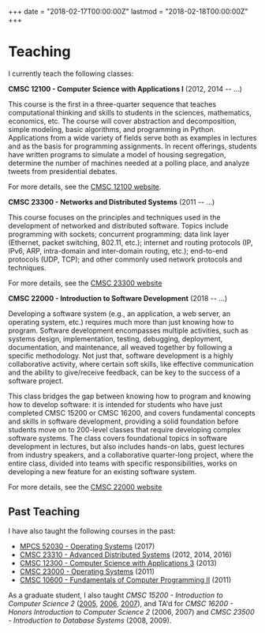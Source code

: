 +++
date = "2018-02-17T00:00:00Z"
lastmod = "2018-02-18T00:00:00Z"
+++

Teaching
========

I currently teach the following classes:

**CMSC 12100 - Computer Science with Applications I** (2012, 2014 -- ...)

This course is the first in a three-quarter sequence that teaches computational thinking and skills to students in the sciences, mathematics, economics, etc. The course will cover abstraction and decomposition, simple modeling, basic algorithms, and programming in Python. Applications from a wide variety of fields serve both as examples in lectures and as the basis for programming assignments. In recent offerings, students have written programs to simulate a model of housing segregation, determine the number of machines needed at a polling place, and analyze tweets from presidential debates.

For more details, see the [CMSC 12100 website](https://classes.cs.uchicago.edu/archive/2017/fall/12100-1/).

**CMSC 23300 - Networks and Distributed Systems** (2011 -- ...)

This course focuses on the principles and techniques used in the development of networked and distributed software. Topics include programming with sockets; concurrent programming; data link layer (Ethernet, packet switching, 802.11, etc.); internet and routing protocols (IP, IPv6, ARP, intra-domain and inter-domain routing, etc.); end-to-end protocols (UDP, TCP); and other commonly used network protocols and techniques.

For more details, see the [CMSC 23300 website](http://uchicago-cs.github.io/cmsc23300/)

**CMSC 22000 - Introduction to Software Development** (2018 -- ...)

Developing a software system (e.g., an application, a web server, an operating system, etc.) requires much more than just knowing how to program. Software development encompasses multiple activities, such as systems design, implementation, testing, debugging, deployment, documentation, and maintenance, all weaved together by following a specific methodology. Not just that, software development is a highly collaborative activity, where certain soft skills, like effective communication and the ability to give/receive feedback, can be key to the success of a software project.

This class bridges the gap between knowing how to program and knowing how to develop software: it is intended for students who have just completed CMSC 15200 or CMSC 16200, and covers fundamental concepts and skills in software development, providing a solid foundation before students move on to 200-level classes that require developing complex software systems. The class covers foundational topics in software development in lectures, but also includes hands-on labs, guest lectures from industry speakers, and a collaborative quarter-long project, where the entire class, divided into teams with specific responsibilities, works on developing a new feature for an existing software system.

For more details, see the [CMSC 22000 website](http://uchicago-cs.github.io/cmsc22000/)


Past Teaching
-------------

I have also taught the following courses in the past:

* [MPCS 52030 - Operating Systems](http://uchicago-cs.github.io/mpcs52030) (2017)
* [CMSC 23310 - Advanced Distributed Systems](http://uchicago-cs.github.io/cmsc23310/) (2012, 2014, 2016)
* [CMSC 12300 - Computer Science with Applications 3](https://www.classes.cs.uchicago.edu/archive/2013/spring/12300-1/) (2013)
* [CMSC 23000 - Operating Systems](http://www.classes.cs.uchicago.edu/archive/2011/winter/23000-1/) (2011)
* [CMSC 10600 - Fundamentals of Computer Programming II](http://www.classes.cs.uchicago.edu/archive/2011/winter/10600-1/) (2011)

As a graduate student, I also taught *CMSC 15200 - Introduction to Computer Science 2* ([2005](http://www.classes.cs.uchicago.edu/archive/2005/summer/15200-1/), [2006](http://www.classes.cs.uchicago.edu/archive/2006/summer/15200-91/), [2007](http://www.classes.cs.uchicago.edu/archive/2007/summer/15200-91/)), and TA'd for *CMSC 16200 - Honors Introduction to Computer Science 2* (2006, 2007) and *CMSC 23500 - Introduction to Database Systems* (2008, 2009).


